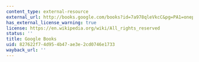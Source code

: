 ```yaml
---
content_type: external-resource
external_url: http://books.google.com/books?id=7a978qleVkcC&pg=PA1=onepage
has_external_license_warning: true
license: https://en.wikipedia.org/wiki/All_rights_reserved
status: ''
title: Google Books
uid: 827622f7-4d95-4b47-ae3e-2cd0746e1733
wayback_url: ''
---
```

